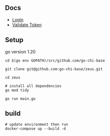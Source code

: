 ## Docs

- [Login](docs/login.md)
- [Validate Token](docs/0.general.md#validate-token)

## Setup

go version 1.20

```shell
cd $(go env GOPATH)/src/github.com/go-chi-base

git clone git@github.com:go-chi-base/zeus.git

cd zeus

# install all dependencies
go mod tidy

go run main.go
```


## build

```shell
# update environment then run
docker-compose up --build -d
```